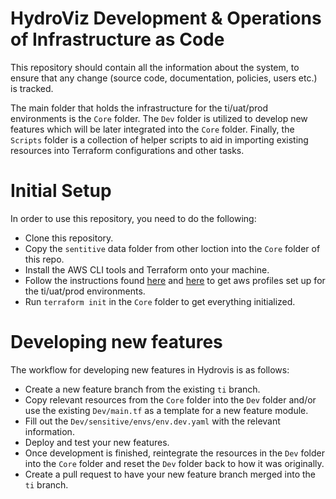 ﻿# HydroViz Development & Operations of Infrastructure as Code

This repository should contain all the information about the system, to ensure that any change  (source code, documentation, policies, users etc.) is tracked.

The main folder that holds the infrastructure for the ti/uat/prod environments is the `Core` folder. The `Dev` folder is utilized to develop new features which will be later integrated into the `Core` folder. Finally, the `Scripts` folder is a collection of helper scripts to aid in importing existing resources into Terraform configurations and other tasks.

# Initial Setup

In order to use this repository, you need to do the following:

 - Clone this repository.
 - Copy the `sentitive` data folder from other loction into the `Core` folder of this repo.
 - Install the AWS CLI tools and Terraform onto your machine.
 - Follow the instructions found [here](https://docs.aws.amazon.com/cli/latest/userguide/cli-configure-quickstart.html) and [here](https://docs.aws.amazon.com/cli/latest/userguide/cli-configure-profiles.html) to get aws profiles set up for the ti/uat/prod environments.
 - Run `terraform init` in the `Core` folder to get everything initialized.


# Developing new features

The workflow for developing new features in Hydrovis is as follows:

 - Create a new feature branch from the existing `ti` branch.
 - Copy relevant resources from the `Core` folder into the `Dev` folder and/or use the existing `Dev/main.tf` as a template for a new feature module.
 - Fill out the `Dev/sensitive/envs/env.dev.yaml` with the relevant information.
 - Deploy and test your new features.
 - Once development is finished, reintegrate the resources in the `Dev` folder into the `Core` folder and reset the `Dev` folder back to how it was originally.
 - Create a pull request to have your new feature branch merged into the `ti` branch.